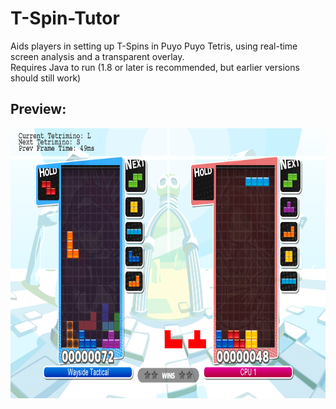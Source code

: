 # T-Spin-Tutor  
Aids players in setting up T-Spins in Puyo Puyo Tetris, using real-time screen analysis and a transparent overlay.  
Requires Java to run (1.8 or later is recommended, but earlier versions should still work)  
  
## Preview:  
<img src="preview.png" width="768" height="432">  